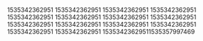 1535342362951
1535342362951
1535342362951
1535342362951
1535342362951
1535342362951
1535342362951
1535342362951
1535342362951
1535342362951
1535342362951
1535342362951
1535342362951
1535342362951
15353423629511535357997469